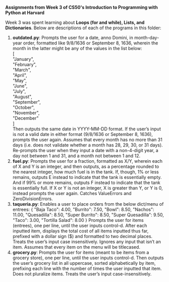 **Assignments from Week 3 of CS50's Introduction to Programming with Python at Harvard**

Week 3 was spent learning about **Loops (for and while), Lists, and Dictionaries**. Below are descriptions of each of the programs in this folder:

1. **outdated.py**: Prompts the user for a date, anno Domini, in month-day-year order, formatted like 9/8/1636 or September 8, 1636, wherein the month in the latter might be any of the values in the list below:  
[  
    "January",  
    "February",  
    "March",  
    "April",  
    "May",  
    "June",  
    "July",  
    "August",  
    "September",  
    "October",  
    "November",  
    "December"  
]  
Then outputs the same date in YYYY-MM-DD format. If the user’s input is not a valid date in either format (9/8/1636 or September 8, 1636), prompts the user again. Assumes that every month has no more than 31 days (i.e. does not validate whether a month has 28, 29, 30, or 31 days). Re-prompts the user when they input a date with a non-4-digit year, a day not between 1 and 31, and a month not between 1 and 12.  
2. **fuel.py**: Prompts the user for a fraction, formatted as X/Y, wherein each of X and Y is an integer, and then outputs, as a percentage rounded to the nearest integer, how much fuel is in the tank. If, though, 1% or less remains, outputs E instead to indicate that the tank is essentially empty. And if 99% or more remains, outputs F instead to indicate that the tank is essentially full. If X or Y is not an integer, X is greater than Y, or Y is 0, instead prompts the user again. Catches ValueErrors and ZeroDivisionErrors.  
3. **taqueria.py**: Enables a user to place orders from the below dict/menu of entrees:
{
    "Baja Taco": 4.00,
    "Burrito": 7.50,
    "Bowl": 8.50,
    "Nachos": 11.00,
    "Quesadilla": 8.50,
    "Super Burrito": 8.50,
    "Super Quesadilla": 9.50,
    "Taco": 3.00,
    "Tortilla Salad": 8.00
}
Prompts the user for items (entrees), one per line, until the user inputs control-d. After each inputted item, displays the total cost of all items inputted thus far, prefixed with a dollar sign ($) and formatted to two decimal places. Treats the user’s input case insensitively. Ignores any input that isn’t an item. Assumes that every item on the menu will be titlecased.  
4. **grocery.py**: Prompts the user for items (meant to be items from a grocery store), one per line, until the user inputs control-d. Then outputs the user’s grocery list in all uppercase, sorted alphabetically by item, prefixing each line with the number of times the user inputted that item. Does not pluralize items. Treats the user’s input case-insensitively.
